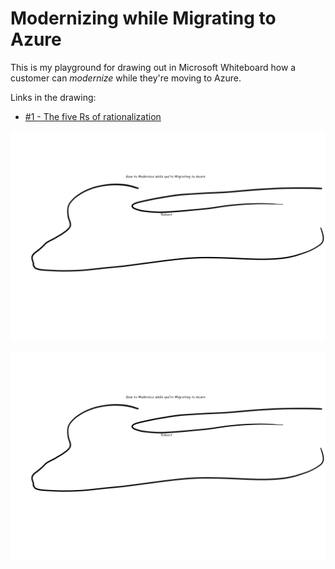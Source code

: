 # Modernizing while Migrating to Azure

This is my playground for drawing out in Microsoft Whiteboard how a customer can *modernize* while they're moving to Azure.

Links in the drawing:

- [#1 - The five Rs of rationalization](/go/azure/five-rs)

![Modernizing while Migrating to Azure (svg)](modernize-while-migrating-lyledodge.svg)

[![Modernizing while Migrating to Azure (png)](modernize-while-migrating-lyledodge.png)](modernize-while-migrating-lyledodge.png)
